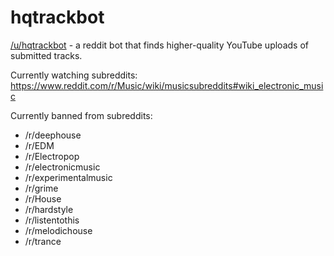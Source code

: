 # hqtrackbot
[/u/hqtrackbot](https://old.reddit.com/user/hqtrackbot) - a reddit bot that finds higher-quality YouTube uploads of submitted tracks.

Currently watching subreddits:
https://www.reddit.com/r/Music/wiki/musicsubreddits#wiki_electronic_music

Currently banned from subreddits:
- /r/deephouse
- /r/EDM
- /r/Electropop
- /r/electronicmusic
- /r/experimentalmusic
- /r/grime
- /r/House
- /r/hardstyle
- /r/listentothis
- /r/melodichouse
- /r/trance
